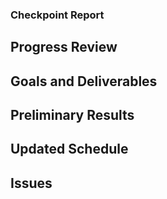 ### Checkpoint Report

## Progress Review

## Goals and Deliverables

## Preliminary Results

## Updated Schedule

## Issues
